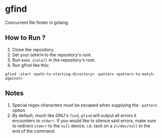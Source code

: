 # gfind
Concurrent file finder in golang.

## How to Run ?
1. Clone the repository.
2. Set your `GOPATH` to the repository's root.
3. Run `make install` in the repository's root.
4. Run gfind like this:
```shell script
gfind -start <path-to-starting-directory> -pattern <pattern-to-match-against>
```

## Notes
1. Special regex characters must be escaped when supplying the `-pattern` option.
2. By default, much like GNU's `find`, `gfind` will output all errors it encounters to `stderr`. If you would like to silence said errors, make sure to redirect `stderr` to the `null` device, i.e. tack on a `2>/dev/null` to the end of the command.
